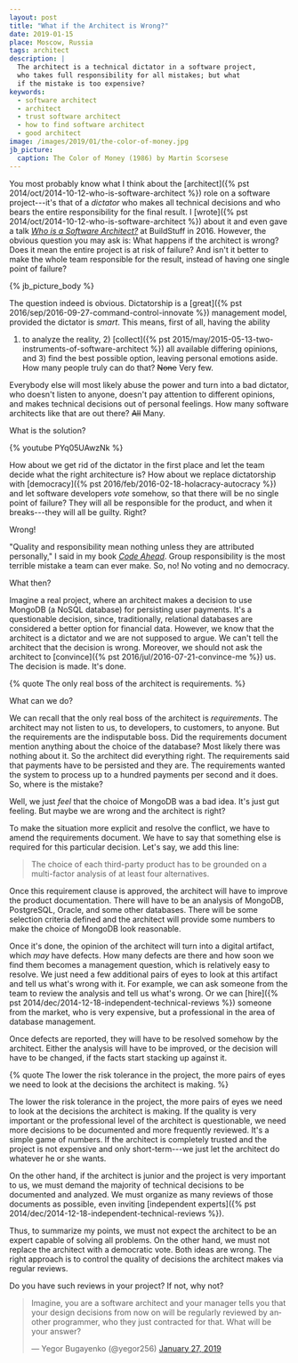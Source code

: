 ```yaml
---
layout: post
title: "What if the Architect is Wrong?"
date: 2019-01-15
place: Moscow, Russia
tags: architect
description: |
  The architect is a technical dictator in a software project,
  who takes full responsibility for all mistakes; but what
  if the mistake is too expensive?
keywords:
  - software architect
  - architect
  - trust software architect
  - how to find software architect
  - good architect
image: /images/2019/01/the-color-of-money.jpg
jb_picture:
  caption: The Color of Money (1986) by Martin Scorsese
---
```


You most probably know what I think about the
[architect]({% pst 2014/oct/2014-10-12-who-is-software-architect %})
role on a software project---it's that of a _dictator_ who makes all technical decisions
and who bears the entire responsibility for the final result. I [wrote]({% pst 2014/oct/2014-10-12-who-is-software-architect %})
about it and even gave a talk [_Who is a Software Architect?_](https://www.youtube.com/watch?v=R1lA7pN60xg)
at BuildStuff in 2016. However, the obvious question you may ask is:
What happens if the architect is wrong? Does it mean the entire project
is at risk of failure? And isn't it better to make the whole team responsible
for the result, instead of having one single point of failure?

<!--more-->

{% jb_picture_body %}

The question indeed is obvious. Dictatorship is a [great]({% pst 2016/sep/2016-09-27-command-control-innovate %})
management model, provided the dictator is _smart_. This means, first of all, having the ability
1) to analyze the reality, 2) [collect]({% pst 2015/may/2015-05-13-two-instruments-of-software-architect %})
all available differing opinions, and 3) find
the best possible option, leaving personal emotions aside. How many people
truly can do that? ~~None~~ Very few.

Everybody else will most likely abuse the power and turn into a bad dictator,
who doesn't listen to anyone, doesn't pay attention to different opinions,
and makes technical decisions out of personal feelings. How many
software architects like that are out there? ~~All~~ Many.

What is the solution?

{% youtube PYq05UAwzNk %}

How about we get rid of the dictator in the first place and let the team
decide what the right architecture is? How about we replace dictatorship
with [democracy]({% pst 2016/feb/2016-02-18-holacracy-autocracy %})
and let software developers _vote_ somehow, so that there will
be no single point of failure? They will all be responsible for the product,
and when it breaks---they will all be guilty. Right?

Wrong!

"Quality and responsibility mean nothing unless they are attributed personally,"
I said in my book [_Code Ahead_](/code-ahead.html). Group responsibility
is the most terrible mistake a team can ever make. So, no! No voting and no democracy.

What then?

Imagine a real project, where an architect makes a decision to use MongoDB (a NoSQL database) for persisting
user payments. It's a questionable decision, since, traditionally, relational databases
are considered a better option for financial data. However, we know that the architect
is a dictator and we are not supposed to argue. We can't tell the architect
that the decision is wrong. Moreover, we should not ask the architect to
[convince]({% pst 2016/jul/2016-07-21-convince-me %}) us. The decision is made. It's done.

{% quote The only real boss of the architect is requirements. %}

What can we do?

We can recall that the only real boss of the architect is _requirements_. The
architect may not listen to us, to developers, to customers, to anyone. But
the requirements are the indisputable boss. Did the requirements document
mention anything about the choice of the database? Most likely there was nothing
about it. So the architect did everything right. The requirements said
that payments have to be persisted and they are. The requirements wanted
the system to process up to a hundred payments per second and it does. So,
where is the mistake?

Well, we just _feel_ that the choice of MongoDB was a bad idea. It's just gut feeling.
But maybe we are wrong and the architect is right?

To make the situation more explicit and resolve the conflict,
we have to amend the requirements document. We have
to say that something else is required for this particular decision. Let's say,
we add this line:

> The choice of each third-party product has
to be grounded on a multi-factor analysis of
at least four alternatives.

Once this requirement clause is approved, the architect will have to improve the
product documentation. There will have to be an analysis of MongoDB,
PostgreSQL, Oracle, and some other databases. There will be some selection
criteria defined and the architect will provide some numbers to make the
choice of MongoDB look reasonable.

Once it's done, the opinion of the architect will turn into a digital artifact,
which _may_ have defects. How many defects are there and how soon we find them
becomes a management question, which is relatively easy to resolve. We just
need a few additional pairs of eyes to look at this artifact and tell us
what's wrong with it. For example, we can ask someone from the team to review
the analysis and tell us what's wrong. Or we can [hire]({% pst 2014/dec/2014-12-18-independent-technical-reviews %})
someone from the market, who is very expensive, but
a professional in the area of database management.

Once defects are reported, they will have to be resolved somehow by the
architect. Either the analysis will have
to be improved, or the decision will have to be changed, if the facts start
stacking up against it.

{% quote The lower the risk tolerance in the project, the more pairs of eyes we need to look at the decisions the architect is making. %}

The lower the risk tolerance in the project, the more pairs of eyes we need
to look at the decisions the architect is making. If the quality is very
important or the professional level of the architect is questionable, we need
more decisions to be documented and more frequently reviewed. It's a simple
game of numbers. If the architect is completely trusted and the project is not
expensive and only short-term---we just let the architect do whatever he or she
wants.

On the other hand, if the architect is junior and the project is very important
to us, we must demand the majority of technical decisions to be documented
and analyzed. We must organize as many reviews of those documents as possible,
even inviting [independent experts]({% pst 2014/dec/2014-12-18-independent-technical-reviews %}).

Thus, to summarize my points, we must not expect the architect to be an expert
capable of solving all problems. On the other hand, we must not replace the
architect with a democratic vote. Both ideas are wrong. The right approach is
to control the quality of decisions the architect makes via regular reviews.

Do you have such reviews in your project? If not, why not?

<blockquote class="twitter-tweet" data-lang="en"><p lang="en" dir="ltr">Imagine, you are a software architect and your manager tells you that your design decisions from now on will be regularly reviewed by another programmer, who they just contracted for that. What will be your answer?</p>&mdash; Yegor Bugayenko (@yegor256) <a href="https://twitter.com/yegor256/status/1089398576793436160?ref_src=twsrc%5Etfw">January 27, 2019</a></blockquote>
<script async src="https://platform.twitter.com/widgets.js" charset="utf-8"></script>
